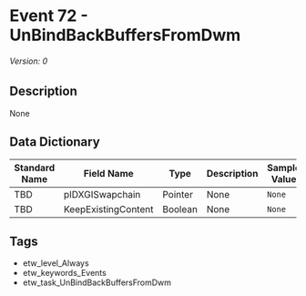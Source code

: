# Event 72 - UnBindBackBuffersFromDwm
###### Version: 0

## Description
None

## Data Dictionary
|Standard Name|Field Name|Type|Description|Sample Value|
|---|---|---|---|---|
|TBD|pIDXGISwapchain|Pointer|None|`None`|
|TBD|KeepExistingContent|Boolean|None|`None`|

## Tags
* etw_level_Always
* etw_keywords_Events
* etw_task_UnBindBackBuffersFromDwm